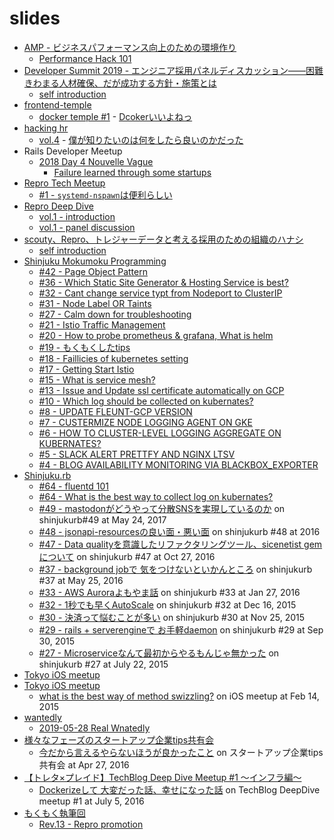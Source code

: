 # slides

- [AMP - ビジネスパフォーマンス向上のための環境作り](https://amp-performance.peatix.com/)
  - [Performance Hack 101](https://gitpitch.com/threetreeslight/slides/master?p=amp/business-performance/)
- [Developer Summit 2019 - エンジニア採用パネルディスカッション――困難きわまる人材確保、だが成功する方針・施策とは](https://event.shoeisha.jp/devsumi/20190214/session/1999/)
  - [self introduction](https://gitpitch.com/threetreeslight/slides/master?p=devsumi/2019)
- [frontend-temple](https://frontend-temple.connpass.com/)
  - [docker temple #1](https://frontend-temple.connpass.com/event/95173/) - [Dcokerいいよねっ](https://gitpitch.com/threetreeslight/slides/master?p=frontend-temple/docker_temple_1)
- [hacking hr](hacking-hr/hacking-hr)
  - [vol.4](https://hacking-hr.connpass.com/event/103909/) - [僕が知りたいのは何をしたら良いのかだった](https://gitpitch.com/threetreeslight/slides/master?p=hacking-hr/4)
- Rails Developer Meetup
  - [2018 Day 4 Nouvelle Vague](https://techplay.jp/event/702297)
    - [Failure learned through some startups](https://gitpitch.com/threetreeslight/slides/master?p=railsdm/failure-learned-through-some-startups)
- [Repro Tech Meetup](https://repro-tech.connpass.com/)
  - [#1 - `systemd-nspawn`は便利らしい](https://gitpitch.com/threetreeslight/slides/master?p=repro-tech-meetup/1)
- [Repro Deep Dive](https://repro.connpass.com/event/97665/)
  - [vol.1 - introduction](https://gitpitch.com/threetreeslight/slides/master?p=repro-deep-dive/1/introduction)
  - [vol.1 - panel discussion](https://gitpitch.com/threetreeslight/slides/master?p=repro-deep-dive/1/carrer-panel)
- [scouty、Repro、トレジャーデータと考える採用のための組織のハナシ](https://scouty.connpass.com/event/101556/)
  - [self introduction](https://gitpitch.com/threetreeslight/slides/master?p=for-recruiting)
- [Shinjuku Mokumoku Programming](shinjuku-mokumoku/shinjuku-mokumoku)
  - [#42 - Page Object Pattern](https://gitpitch.com/threetreeslight/slides/master?p=shinjuku-mokumoku/42)
  - [#36 - Which Static Site Generator & Hosting Service is best?](https://gitpitch.com/threetreeslight/slides/master?p=shinjuku-mokumoku/36)
  - [#32 - Cant change service typt from Nodeport to ClusterIP](https://gitpitch.com/threetreeslight/slides/master?p=shinjuku-mokumoku/32)
  - [#31 - Node Label OR Taints](https://gitpitch.com/threetreeslight/slides/master?p=shinjuku-mokumoku/31)
  - [#27 - Calm down for troubleshooting](https://gitpitch.com/threetreeslight/slides/master?p=shinjuku-mokumoku/27)
  - [#21 - Istio Traffic Management](https://gitpitch.com/threetreeslight/slides/master?p=shinjuku-mokumoku/21)
  - [#20 - How to probe prometheus & grafana, What is helm](https://gitpitch.com/threetreeslight/slides/master?p=shinjuku-mokumoku/20)
  - [#19 - もくもくしたtips](https://gitpitch.com/threetreeslight/slides/master?p=shinjuku-mokumoku/19)
  - [#18 - Faillicies of kubernetes setting](https://gitpitch.com/threetreeslight/slides/master?p=shinjuku-mokumoku/18)
  - [#17 - Getting Start Istio](https://gitpitch.com/threetreeslight/slides/master?p=shinjuku-mokumoku/17)
  - [#15 - What is service mesh?](https://gitpitch.com/threetreeslight/slides/master?p=shinjuku-mokumoku/15)
  - [#13 - Issue and Update ssl certificate automatically on GCP](https://gitpitch.com/threetreeslight/slides/master?p=shinjuku-mokumoku/13)
  - [#10 - Which log should be collected on kubernates?](https://gitpitch.com/threetreeslight/slides/master?p=shinjuku-mokumoku/10)
  - [#8 - UPDATE FLEUNT-GCP VERSION](https://gitpitch.com/threetreeslight/slides/master?p=shinjuku-mokumoku/8)
  - [#7 - CUSTERMIZE NODE LOGGING AGENT ON GKE](https://gitpitch.com/threetreeslight/slides/master?p=shinjuku-mokumoku/7)
  - [#6 - HOW TO CLUSTER-LEVEL LOGGING AGGREGATE ON KUBERNATES?](https://gitpitch.com/threetreeslight/slides/master?p=shinjuku-mokumoku/6)
  - [#5 - SLACK ALERT PRETTFY AND NGINX LTSV](https://gitpitch.com/threetreeslight/slides/master?p=shinjuku-mokumoku/5)
  - [#4 - BLOG AVAILABILITY MONITORING VIA BLACKBOX_EXPORTER](https://gitpitch.com/threetreeslight/slides/master?p=shinjuku-mokumoku/4)
- [Shinjuku.rb](shinjukurb/meetups)
  - [#64 - fluentd 101](https://gitpitch.com/threetreeslight/slides/master?p=shinjukurb/64/fluetnd-101)
  - [#64 - What is the best way to collect log on kubernates?](https://gitpitch.com/threetreeslight/slides/master?p=shinjukurb/64/kubernates-logging)
  - [#49 - mastodonがどうやって分散SNSを実現しているのか](https://qiita.com/ThreeTreesLight/items/ec8a5c6616906626696a) on shinjukurb#49 at May 24, 2017
  - [#48 - jsonapi-resourcesの良い面・悪い面](https://qiita.com/ThreeTreesLight/items/88f93806f6e6b1e19cd7) on shinjukurb #48 at 2016
  - [#47 - Data qualityを意識したリファクタリングツール、sicenetist gemについて](https://qiita.com/ThreeTreesLight/items/9529857cbc7fbbcf01bc) on shinjukurb #47 at Oct 27, 2016
  - [#37 - background jobで 気をつけないといかんところ](https://www.slideshare.net/AkiraMiki/background-job) on shinjukurb #37 at May 25, 2016
  - [#33 - AWS Auroraよもやま話](https://www.slideshare.net/AkiraMiki/aws-aurora-57586673) on shinjukurb #33 at Jan 27, 2016
  - [#32 - 1秒でも早くAutoScale](https://www.slideshare.net/AkiraMiki/1autoscale) on shinjukurb #32 at Dec 16, 2015
  - [#30 - 決済って悩むことが多い](https://www.slideshare.net/AkiraMiki/ss-55503037) on shinjukurb #30 at Nov 25, 2015
  - [#29 - rails + serverengineで お手軽daemon](https://www.slideshare.net/AkiraMiki/rails-serverenginedaemon) on shinjukurb #29 at Sep 30, 2015
  - [#27 - Microserviceなんて最初からやるもんじゃ無かった](https://www.slideshare.net/AkiraMiki/20160722-microservice) on  shinjukurb #27 at July 22, 2015
- [Tokyo iOS meetup](https://www.meetup.com/TokyoiOSMeetup/)
- [Tokyo iOS meetup](https://www.meetup.com/TokyoiOSMeetup/)
  - [what is the best way of method swizzling?](https://www.slideshare.net/AkiraMiki/what-isthebestwayofmethodswizzling) on iOS meetup at Feb 14, 2015
- [wantedly]()
  - [2019-05-28 Real Wnatedly](https://gitpitch.com/threetreeslight/slides/master?p=wantedly/2019-05-28-real-wantedly/)
- [様々なフェーズのスタートアップ企業tips共有会](https://techplay.jp/event/585689)
  - [今だから言えるやらないほうが良かったこと](https://www.slideshare.net/AkiraMiki/ss-61454434) on スタートアップ企業tips共有会 at Apr 27, 2016
- [【トレタ×プレイド】TechBlog Deep Dive Meetup #1 〜インフラ編〜](https://plaidtech.connpass.com/event/33511/)
  - [Dockerizeして 大変だった話、幸せになった話](https://www.slideshare.net/AkiraMiki/dockerize) on TechBlog DeepDive meetup #1 at July 5, 2016
- [もくもく執筆回](https://techbook-meetup.connpass.com/)
  - [Rev.13 - Repro promotion](https://gitpitch.com/threetreeslight/slides/master?p=techbook-mokumoku)

